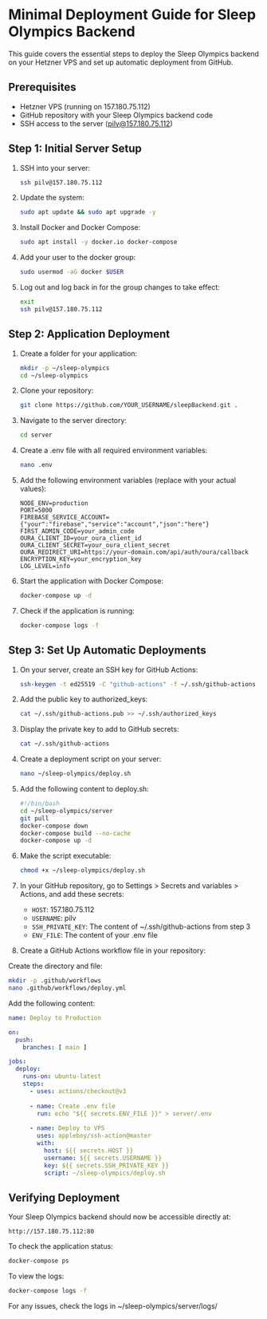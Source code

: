 # Minimal Deployment Guide for Sleep Olympics Backend

This guide covers the essential steps to deploy the Sleep Olympics backend on your Hetzner VPS and set up automatic deployment from GitHub.

## Prerequisites

- Hetzner VPS (running on 157.180.75.112)
- GitHub repository with your Sleep Olympics backend code
- SSH access to the server (pilv@157.180.75.112)

## Step 1: Initial Server Setup

1. SSH into your server:
   ```bash
   ssh pilv@157.180.75.112
   ```

2. Update the system:
   ```bash
   sudo apt update && sudo apt upgrade -y
   ```

3. Install Docker and Docker Compose:
   ```bash
   sudo apt install -y docker.io docker-compose
   ```

4. Add your user to the docker group:
   ```bash
   sudo usermod -aG docker $USER
   ```

5. Log out and log back in for the group changes to take effect:
   ```bash
   exit
   ssh pilv@157.180.75.112
   ```

## Step 2: Application Deployment

1. Create a folder for your application:
   ```bash
   mkdir -p ~/sleep-olympics
   cd ~/sleep-olympics
   ```

2. Clone your repository:
   ```bash
   git clone https://github.com/YOUR_USERNAME/sleepBackend.git .
   ```

3. Navigate to the server directory:
   ```bash
   cd server
   ```

4. Create a .env file with all required environment variables:
   ```bash
   nano .env
   ```

5. Add the following environment variables (replace with your actual values):
   ```
   NODE_ENV=production
   PORT=5000
   FIREBASE_SERVICE_ACCOUNT={"your":"firebase","service":"account","json":"here"}
   FIRST_ADMIN_CODE=your_admin_code
   OURA_CLIENT_ID=your_oura_client_id
   OURA_CLIENT_SECRET=your_oura_client_secret
   OURA_REDIRECT_URI=https://your-domain.com/api/auth/oura/callback
   ENCRYPTION_KEY=your_encryption_key
   LOG_LEVEL=info
   ```

6. Start the application with Docker Compose:
   ```bash
   docker-compose up -d
   ```

7. Check if the application is running:
   ```bash
   docker-compose logs -f
   ```

## Step 3: Set Up Automatic Deployments

1. On your server, create an SSH key for GitHub Actions:
   ```bash
   ssh-keygen -t ed25519 -C "github-actions" -f ~/.ssh/github-actions
   ```

2. Add the public key to authorized_keys:
   ```bash
   cat ~/.ssh/github-actions.pub >> ~/.ssh/authorized_keys
   ```

3. Display the private key to add to GitHub secrets:
   ```bash
   cat ~/.ssh/github-actions
   ```

4. Create a deployment script on your server:
   ```bash
   nano ~/sleep-olympics/deploy.sh
   ```

5. Add the following content to deploy.sh:
   ```bash
   #!/bin/bash
   cd ~/sleep-olympics/server
   git pull
   docker-compose down
   docker-compose build --no-cache
   docker-compose up -d
   ```

6. Make the script executable:
   ```bash
   chmod +x ~/sleep-olympics/deploy.sh
   ```

7. In your GitHub repository, go to Settings > Secrets and variables > Actions, and add these secrets:
   - `HOST`: 157.180.75.112
   - `USERNAME`: pilv
   - `SSH_PRIVATE_KEY`: The content of ~/.ssh/github-actions from step 3
   - `ENV_FILE`: The content of your .env file

8. Create a GitHub Actions workflow file in your repository:

Create the directory and file:
```bash
mkdir -p .github/workflows
nano .github/workflows/deploy.yml
```

Add the following content:
```yaml
name: Deploy to Production

on:
  push:
    branches: [ main ]

jobs:
  deploy:
    runs-on: ubuntu-latest
    steps:
      - uses: actions/checkout@v3
      
      - name: Create .env file
        run: echo "${{ secrets.ENV_FILE }}" > server/.env
        
      - name: Deploy to VPS
        uses: appleboy/ssh-action@master
        with:
          host: ${{ secrets.HOST }}
          username: ${{ secrets.USERNAME }}
          key: ${{ secrets.SSH_PRIVATE_KEY }}
          script: ~/sleep-olympics/deploy.sh
```

## Verifying Deployment

Your Sleep Olympics backend should now be accessible directly at:
```
http://157.180.75.112:80
```

To check the application status:
```bash
docker-compose ps
```

To view the logs:
```bash
docker-compose logs -f
```

For any issues, check the logs in ~/sleep-olympics/server/logs/